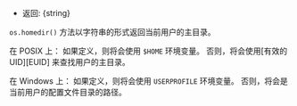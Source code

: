 <!-- YAML
added: v2.3.0
-->

* 返回: {string}

`os.homedir()` 方法以字符串的形式返回当前用户的主目录。

在 POSIX 上：
如果定义，则将会使用 `$HOME` 环境变量。 
否则，将会使用[有效的 UID][EUID] 来查找用户的主目录。

在 Windows 上：
如果定义，则将会使用 `USERPROFILE` 环境变量。 
否则，将会是当前用户的配置文件目录的路径。


